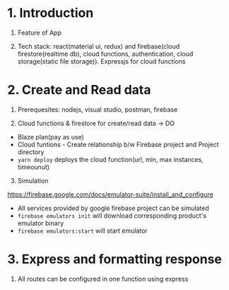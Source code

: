 # 1. Introduction

1. Feature of App

2. Tech stack: react(material ui, redux) and firebase(cloud firestore(realtime db), cloud functions, authentication, cloud storage(static file storage)). Expressjs for cloud functions

# 2. Create and Read data

1. Prerequesites: nodejs, visual studio, postman, firebase

2. Cloud functions & firestore for create/read data -> DO

- Blaze plan(pay as use)
- Cloud funtions - Create relationship b/w Firebase project and Project directory
- `yarn deploy` deploys the cloud function(url, min, max instances, timeounut)

3. Simulation

https://firebase.google.com/docs/emulator-suite/install_and_configure

- All services provided by google firebase project can be simulated
- `firebase emulators init` will download corresponding product's emulator binary
- `firebase emulators:start` will start emulator

# 3. Express and formatting response

1. All routes can be configured in one function using express



